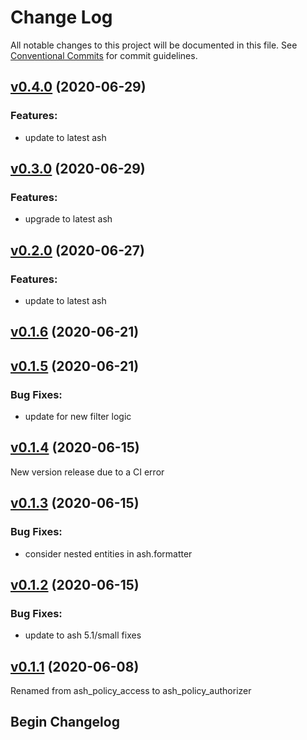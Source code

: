 # Change Log

All notable changes to this project will be documented in this file.
See [Conventional Commits](Https://conventionalcommits.org) for commit guidelines.

<!-- changelog -->

## [v0.4.0](https://github.com/ash-project/ash_policy_authorizer/compare/0.3.0...v0.4.0) (2020-06-29)




### Features:

* update to latest ash

## [v0.3.0](https://github.com/ash-project/ash_policy_authorizer/compare/0.2.0...v0.3.0) (2020-06-29)




### Features:

* upgrade to latest ash

## [v0.2.0](https://github.com/ash-project/ash_policy_authorizer/compare/0.1.6...v0.2.0) (2020-06-27)




### Features:

* update to latest ash

## [v0.1.6](https://github.com/ash-project/ash_policy_authorizer/compare/0.1.5...v0.1.6) (2020-06-21)




## [v0.1.5](https://github.com/ash-project/ash_policy_authorizer/compare/0.1.4...v0.1.5) (2020-06-21)




### Bug Fixes:

* update for new filter logic

## [v0.1.4](https://github.com/ash-project/ash_policy_authorizer/compare/0.1.3...v0.1.4) (2020-06-15)

New version release due to a CI error


## [v0.1.3](https://github.com/ash-project/ash_policy_authorizer/compare/0.1.2...v0.1.3) (2020-06-15)




### Bug Fixes:

* consider nested entities in ash.formatter

## [v0.1.2](https://github.com/ash-project/ash_policy_authorizer/compare/0.1.1...v0.1.2) (2020-06-15)




### Bug Fixes:

* update to ash 5.1/small fixes

## [v0.1.1](https://github.com/ash-project/ash_policy_authorizer/compare/0.1.0...v0.1.1) (2020-06-08)

Renamed from ash_policy_access to ash_policy_authorizer

## Begin Changelog
